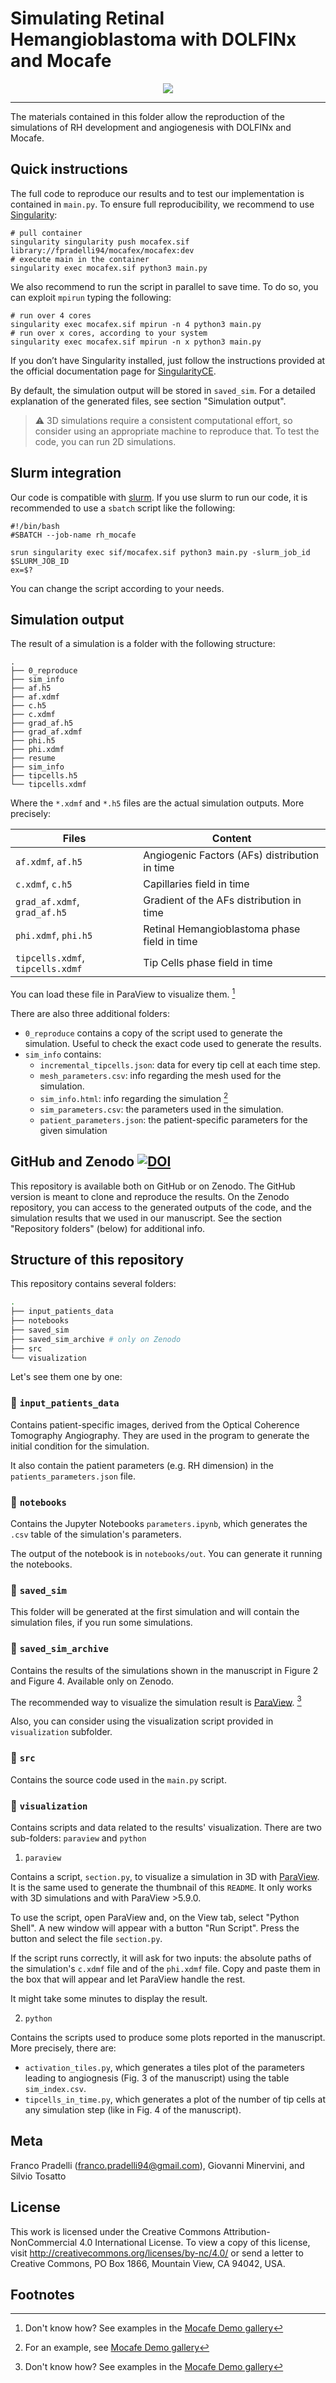 # Simulating Retinal Hemangioblastoma with DOLFINx and Mocafe

<p align="center">
  <img src=".thumbs/MovieS1.gif" />
</p>

**************************************************************************

The materials contained in this folder allow the reproduction of the simulations of RH development
and angiogenesis with DOLFINx and Mocafe.

## Quick instructions
The full code to reproduce our results and to test our implementation is contained in  `main.py`. 
To ensure full reproducibility, we recommend to use [Singularity](https://github.com/sylabs/singularity):

```shell
# pull container
singularity singularity push mocafex.sif library://fpradelli94/mocafex/mocafex:dev
# execute main in the container
singularity exec mocafex.sif python3 main.py
```

We also recommend to run the script in parallel to save time. To do so, you can exploit `mpirun` typing the following:
```shell
# run over 4 cores
singularity exec mocafex.sif mpirun -n 4 python3 main.py
# run over x cores, according to your system
singularity exec mocafex.sif mpirun -n x python3 main.py
```

If you don’t have Singularity installed, just follow the instructions provided at the official documentation page for 
[SingularityCE](https://sylabs.io/docs/).

By default, the simulation output will be stored in `saved_sim`. For a detailed explanation of the generated files, 
see section "Simulation output".

> :warning: 3D simulations require a consistent computational effort, so consider using an 
> appropriate machine to reproduce that. To test the code, you can run 2D simulations.

## Slurm integration
Our code is compatible with [slurm](https://slurm.schedmd.com/documentation.html). If you use slurm to run
our code, it is recommended to use a `sbatch` script like the following:

```shell
#!/bin/bash
#SBATCH --job-name rh_mocafe

srun singularity exec sif/mocafex.sif python3 main.py -slurm_job_id $SLURM_JOB_ID
ex=$?
```

You can change the script according to your needs.

## Simulation output
The result of a simulation is a folder with the following structure:
```shell
.
├── 0_reproduce
├── sim_info
├── af.h5
├── af.xdmf
├── c.h5
├── c.xdmf
├── grad_af.h5
├── grad_af.xdmf
├── phi.h5
├── phi.xdmf
├── resume
├── sim_info
├── tipcells.h5
└── tipcells.xdmf
```
Where the `*.xdmf` and `*.h5` files are the actual simulation outputs. More precisely:

| Files                            | Content                                       |
|----------------------------------|-----------------------------------------------|
| `af.xdmf`, `af.h5`               | Angiogenic Factors (AFs) distribution in time |
| `c.xdmf`, `c.h5`                 | Capillaries field in time                     |
| `grad_af.xdmf`, `grad_af.h5`     | Gradient of the AFs distribution in time      |
| `phi.xdmf`, `phi.h5`             | Retinal Hemangioblastoma phase field in time  |
| `tipcells.xdmf`, `tipcells.xdmf` | Tip Cells phase field in time                 |

You can load these file in ParaView to visualize them. [^1]

There are also three additional folders:
- `0_reproduce` contains a copy of the script used to generate the simulation. 
Useful to check the exact code used to generate the results.
- `sim_info` contains:
  - `incremental_tipcells.json`: data for every tip cell at each time step.
  - `mesh_parameters.csv`: info regarding the mesh used for the simulation.
  - `sim_info.html`: info regarding the simulation [^2]
  - `sim_parameters.csv`: the parameters used in the simulation.
  - `patient_parameters.json`: the patient-specific parameters for the given simulation

## GitHub and Zenodo [![DOI](https://zenodo.org/badge/DOI/10.5281/zenodo.7330072.svg)](https://doi.org/10.5281/zenodo.7330072)

This repository is available both on GitHub or on Zenodo. The GitHub version is meant to clone and reproduce the 
results. On the Zenodo repository, you can access to the generated outputs of the code, and the simulation 
results that we used in our manuscript. See the section "Repository folders" (below) for additional info.

## Structure of this repository
This repository contains several folders:

```bash
.
├── input_patients_data
├── notebooks
├── saved_sim
├── saved_sim_archive # only on Zenodo
├── src
└── visualization
```

Let's see them one by one: 

### :file_folder: `input_patients_data`
Contains patient-specific images, derived from the Optical Coherence Tomography Angiography. They are 
used in the program to generate the initial condition for the simulation. 

It also contain the patient parameters (e.g. RH dimension) in the `patients_parameters.json` file.

### :file_folder: `notebooks`
Contains the Jupyter Notebooks `parameters.ipynb`, which generates the `.csv` table of the simulation's parameters.

The output of the notebook is in `notebooks/out`. You can generate it running the notebooks. 

### :file_folder: `saved_sim`
This folder will be generated at the first simulation and will contain the simulation files, if you run some 
simulations.

### :file_folder: `saved_sim_archive`
Contains the results of the simulations shown in the manuscript in Figure 2 and Figure 4. Available only on Zenodo. 

The recommended way to visualize the simulation result is [ParaView](https://www.paraview.org/). [^1]

Also, you can consider using the visualization script provided in `visualization` subfolder.

### :file_folder: `src`
Contains the source code used in the `main.py` script. 

### :file_folder: `visualization`
Contains scripts and data related to the results' visualization. There are two sub-folders: `paraview` and `python`

1. `paraview`

Contains a script, `section.py`, to visualize a simulation in 3D with [ParaView](https://www.paraview.org/). 
It is the same used to generate the thumbnail of this `README`. It only works with 3D simulations and with ParaView >5.9.0.

To use the script, open ParaView and, on the View tab, select "Python Shell". 
A new window will appear with a button "Run Script". Press the button and select the file `section.py`.

If the script runs correctly, it will ask for two inputs: the absolute paths of the simulation's `c.xdmf` file 
and of the `phi.xdmf` file. Copy and paste them in the box that will appear and let ParaView handle the rest.

It might take some minutes to display the result.

2. `python`

Contains the scripts used to produce some plots reported in the manuscript. More precisely, there are:

- `activation_tiles.py`, which generates a tiles plot of the parameters leading to angiognesis (Fig. 3 of the manuscript)
using the table `sim_index.csv`.
- `tipcells_in_time.py`, which generates a plot of the number of tip cells at any simulation step (like in Fig. 4 of the 
manuscript).

## Meta
Franco Pradelli (franco.pradelli94@gmail.com), Giovanni Minervini, and Silvio Tosatto  

## License
This work is licensed under the Creative Commons Attribution-NonCommercial 4.0 International License. 
To view a copy of this license, visit http://creativecommons.org/licenses/by-nc/4.0/ or send a letter to Creative Commons, PO Box 1866, Mountain View, CA 94042, USA.

## Footnotes

[^1]: Don't know how? See examples in the [Mocafe Demo gallery](https://biocomputingup.github.io/mocafe/build/html/demo_doc/angiogenesis_3d.html#visualize-the-result-with-paraview)

[^2]: For an example, see [Mocafe Demo gallery](https://biocomputingup.github.io/mocafe/build/html/demo_doc/multiple_pc_simulations.html#sphx-glr-demo-doc-multiple-pc-simulations-py)